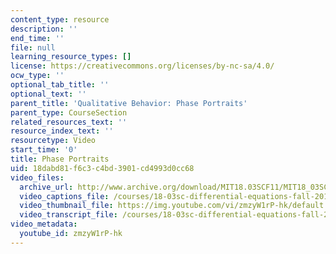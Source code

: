 ```yaml
---
content_type: resource
description: ''
end_time: ''
file: null
learning_resource_types: []
license: https://creativecommons.org/licenses/by-nc-sa/4.0/
ocw_type: ''
optional_tab_title: ''
optional_text: ''
parent_title: 'Qualitative Behavior: Phase Portraits'
parent_type: CourseSection
related_resources_text: ''
resource_index_text: ''
resourcetype: Video
start_time: '0'
title: Phase Portraits
uid: 18dabd81-f6c3-c4bd-3901-cd4993d0cc68
video_files:
  archive_url: http://www.archive.org/download/MIT18.03SCF11/MIT18_03SC_110804_L2_300k.mp4
  video_captions_file: /courses/18-03sc-differential-equations-fall-2011/ecd9c732766f5034906ae65ef041a332_zmzyW1rP-hk.vtt
  video_thumbnail_file: https://img.youtube.com/vi/zmzyW1rP-hk/default.jpg
  video_transcript_file: /courses/18-03sc-differential-equations-fall-2011/c8dd745c293a9b108308ba55b1da9710_zmzyW1rP-hk.pdf
video_metadata:
  youtube_id: zmzyW1rP-hk
---
```

